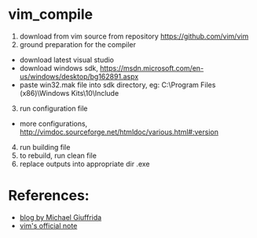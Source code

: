 # vim_compile
1. download from vim source from repository https://github.com/vim/vim
2. ground preparation for the compiler
- download latest visual studio
- download windows sdk, https://msdn.microsoft.com/en-us/windows/desktop/bg162891.aspx
- paste win32.mak file into sdk directory, eg: C:\Program Files (x86)\Windows Kits\10\Include
3. run configuration file
- more configurations, http://vimdoc.sourceforge.net/htmldoc/various.html#:version
4. run building file
5. to rebuild, run clean file
6. replace outputs into appropriate dir .exe

# References:
* [blog by Michael Giuffrida](http://blog.mgiuffrida.com/2015/06/27/building-vim-on-windows.html)
* [vim's official note](https://vim.fandom.com/wiki/Build_Vim_in_Windows_with_Visual_Studio)

